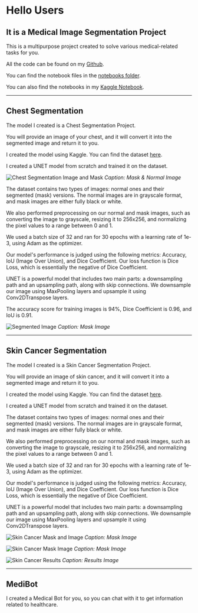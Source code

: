 # Hello Users

## It is a Medical Image Segmentation Project

This is a multipurpose project created to solve various medical-related tasks for you.

All the code can be found on my [Github](https://github.com/ShadowAdi/Medical_WebApp_Segmentation).

You can find the notebook files in the [notebooks folder](https://github.com/ShadowAdi/Medical_WebApp_Segmentation/tree/master/notebooks).

You can also find the notebooks in my [Kaggle Notebook](https://www.kaggle.com/shadowadi78).

---

## Chest Segmentation

The model I created is a Chest Segmentation Project.

You will provide an image of your chest, and it will convert it into the segmented image and return it to you.

I created the model using Kaggle. You can find the dataset [here](https://www.kaggle.com/datasets/newra008/chest-segmentation-image).

I created a UNET model from scratch and trained it on the dataset.

![Chest Segmentation Image and Mask](./Images/Chest_Segmentation_Image_and_Mask.png)
*Caption: Mask & Normal Image*

The dataset contains two types of images: normal ones and their segmented (mask) versions. The normal images are in grayscale format, and mask images are either fully black or white.

We also performed preprocessing on our normal and mask images, such as converting the image to grayscale, resizing it to 256x256, and normalizing the pixel values to a range between 0 and 1.

We used a batch size of 32 and ran for 30 epochs with a learning rate of 1e-3, using Adam as the optimizer.

Our model's performance is judged using the following metrics: Accuracy, IoU (Image Over Union), and Dice Coefficient. Our loss function is Dice Loss, which is essentially the negative of Dice Coefficient.

UNET is a powerful model that includes two main parts: a downsampling path and an upsampling path, along with skip connections. We downsample our image using MaxPooling layers and upsample it using Conv2DTranspose layers.

The accuracy score for training images is 94%, Dice Coefficient is 0.96, and IoU is 0.91.

![Segmented Image](./Images/segmented_image.png)
*Caption: Mask Image*

---

## Skin Cancer Segmentation

The model I created is a Skin Cancer Segmentation Project.

You will provide an image of skin cancer, and it will convert it into a segmented image and return it to you.

I created the model using Kaggle. You can find the dataset [here](https://www.kaggle.com/datasets/surajghuwalewala/ham1000-segmentation-and-classification).

I created a UNET model from scratch and trained it on the dataset.

The dataset contains two types of images: normal ones and their segmented (mask) versions. The normal images are in grayscale format, and mask images are either fully black or white.

We also performed preprocessing on our normal and mask images, such as converting the image to grayscale, resizing it to 256x256, and normalizing the pixel values to a range between 0 and 1.

We used a batch size of 32 and ran for 30 epochs with a learning rate of 1e-3, using Adam as the optimizer.

Our model's performance is judged using the following metrics: Accuracy, IoU (Image Over Union), and Dice Coefficient. Our loss function is Dice Loss, which is essentially the negative of Dice Coefficient.

UNET is a powerful model that includes two main parts: a downsampling path and an upsampling path, along with skip connections. We downsample our image using MaxPooling layers and upsample it using Conv2DTranspose layers.

![Skin Cancer Mask and Image](./Images/skin_cancer_mask_and_image.jpg)
*Caption: Mask Image*

![Skin Cancer Mask Image](./Images/Skin_Cancer_Mask_Image.jpg)
*Caption: Mask Image*

![Skin Cancer Results](./Images/skin_cancer_results.jpg)
*Caption: Results Image*

---

## MediBot

I created a Medical Bot for you, so you can chat with it to get information related to healthcare.
